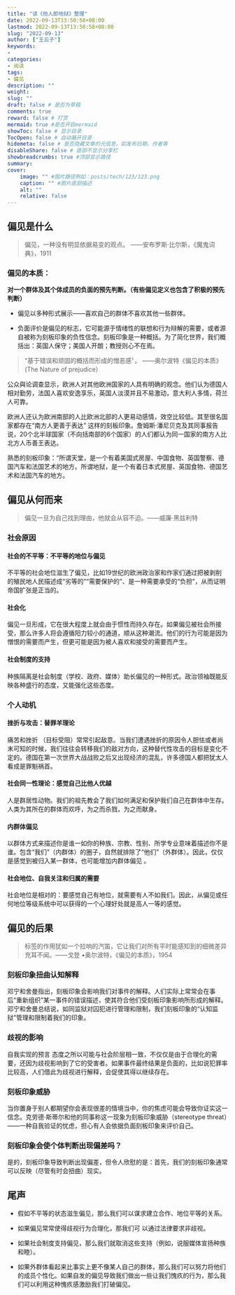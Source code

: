 ```yaml
---
title: "读《他人即地狱》整理"
date: 2022-09-13T13:50:58+08:00
lastmod: 2022-09-13T13:50:58+08:00
slug: "2022-09-13"
author: ["王云子"]
keywords: 
- 
categories: 
- 阅读
tags: 
- 偏见
description: ""
weight:
slug: ""
draft: false # 是否为草稿
comments: true
reward: false # 打赏
mermaid: true #是否开启mermaid
showToc: false # 显示目录
TocOpen: false # 自动展开目录
hidemeta: false # 是否隐藏文章的元信息，如发布日期、作者等
disableShare: false # 底部不显示分享栏
showbreadcrumbs: true #顶部显示路径
summary:
cover:
    image: "" #图片路径例如：posts/tech/123/123.png
    caption: "" #图片底部描述
    alt: ""
    relative: false
---
```


##  偏见是什么

> 偏见，一种没有明显依据易变的观点。 ——安布罗斯·比尔斯，《魔鬼词典》，1911

### 偏见的本质：

**对一个群体及其个体成员的负面的预先判断。（有些偏见定义也包含了积极的预先判断）**

- 偏见以多种形式展示——喜欢自己的群体不喜欢其他一些群体。

- 负面评价是偏见的标志，它可能源于情绪性的联想和行为辩解的需要，或者源自被称为刻板印象的负性信念。刻板印象是一种概括。为了简化世界，我们概括出：英国人保守；美国人开朗；教授则心不在焉。

> “基于错误和顽固的概括而形成的憎恶感〞。 ——奥尔波特《偏见的本质》(The Nature of prejudice）



公众與论调查显示，欧洲人对其他欧洲国家的人具有明确的观念。他们认为德国人相对勤劳，法国人喜欢安逸享乐，英国人淡漠并且不易激动，意大利人多情，荷兰人可靠。

欧洲人还认为欧洲南部的人比欧洲北部的人更易动感情，效空比较低。其至很名国家都存在“南方人更善于表达” 这样的刻板印象。詹姆斯·潘尼贝克及其同事报告说，20个北半球国家（不向括南部的6个国家）的人们都认为同一国家的南方人比北方人币善王表达。

熟悉的刻板印象：“所谓天堂，是一个有着美国式房屋、中国食物、英国警察、德国汽车和法国艺术的地方。所谓地狱，是一个有着日本式房屋、英国食物、德国艺术和法国汽车的地方。

## 偏见从何而来

> 偏见一旦为自己找到理由，他就会从容不迫。——威廉·黑兹利特

### 社会原因

#### 社会的不平等：不平等的地位与偏见

不平等的社会地位滋生了偏见，比如19世纪的欧洲政治家和作家们通过把被剥削的殖民地人民描述成“劣等的”“需要保护的”、是一种需要承受的“负担”，从而证明帝国扩张是正当的。

#### 社会化

偏见一旦形成，它在很大程度上就会由于惯性而持久存在。如果偏见被社会所接受，那么许多人将会遵循阳力较小的通道，顺从这种潮流。他们的行为可能是因为憎恨的需要而产生，但更可能是因为被人喜欢和接受的需要而产生。

#### 社会制度的支持

种族隔离是社会制度（学校、政府、媒体）助长偏见的一种形式。政治领袖既能反映各种盛行的态度，又能强化这些态度。

### 个人动机

#### 挫折与攻击：替罪羊理论

痛苦和挫折 （目标受阻）常常引起敌意。当我们遭遇挫折的原因令人胆怯或者尚末可知的时候，我们往往会转移我们的敌对方向，这种替代性攻击的目标是变化不定的。德国在第一次世界大战战败之后又出现经济的混乱，许多德国人都把犹太人看成是罪魁祸首。

#### 社会同一性理论：感觉自己比他人优越

人是群居性动物。我们的祖先教会了我们如何满足和保护我们自己在群体中生存。人类为其所在的群体而欢呼，为之而杀戮，为之而献身。

#### 内群体偏见

以群体方式来描述你是谁一如你的种族、宗教、性别、所学专业意味着描述你不是谁。包含“我们”（内群体）的圈子，自然就排除了“他们”（外群体）。因此，仅仅是感觉到被归入某一群体，也可能增加内群体偏见 。

#### 社会地位、自我关注和归属的需要

社会地位是相对的：要感觉自己有地位，就需要有人不如我们。因此，从偏见或任何地位等级系统中可以获得的一个心理好处就是高人一等的感觉。

## 偏见的后果

> 标签的作用犹如一个拉响的汽笛，它让我们对所有平时能感知到的细微差异充耳不闻。——戈登 •奥尔波特，《偏见的本质》，1954

### 刻板印象扭曲认知解释 

邓宁和舍曼指出，刻板印象会影响我们对事件的解释。人们实际上常常会在事后“重新组织”某一事件的错误描述，使其符合他们受刻板印象影响所形成的解释。邓宁和舍曼总结说，如同监狱对囚犯进行管理和限制，我们刻板印象的“认知监狱”管理和限制着我们的印象。 

### 歧视的影响

自我实现的预言 态度之所以可能与社会阶层相一致，不仅仅是由于合理化的需要，还因为歧视影响到了它的受害者。如果事件最终结果是负面的，比如说犯罪率比较高，人们借此为歧视进行解释，会促使其得以继续存在。 

### 刻板印象威胁 

当你置身于别人都期望你会表现很差的情境当中，你的焦虑可能会导致你证实这一信念。克劳德·斯蒂尔和他的同事称这一现象为刻板印象威胁（stereotype threat）——一种自我验证的忧虑，担心有人会依据负面刻板印象来评价自己。 

### 刻板印象会使个体判断出现偏差吗？

是的，刻板印象导致判断出现偏差，但令人欣慰的是：首先，我们的刻板印象通常可以反映（尽管有时会扭曲）现实。

## 尾声

- 假如不平等的状态滋生偏见，那么我们可以谋求建立合作、地位平等的关系。

- 如果偏见常常使得歧视行为合理化，那我们可 以通过法律要求非歧视。

- 如果社会制度支持偏见，那么我们就取消这些支持（例如，说服媒体宣扬种族和睦）。

- 如果外群体看起来比事实上更不像某人自己的群体，那么我们可以努力将他们的成员个性化。如果自发的偏见导致我们做出一些让我们愧疚的行为，那么我们可以利用这种愧疚感激励我们打破偏见。

